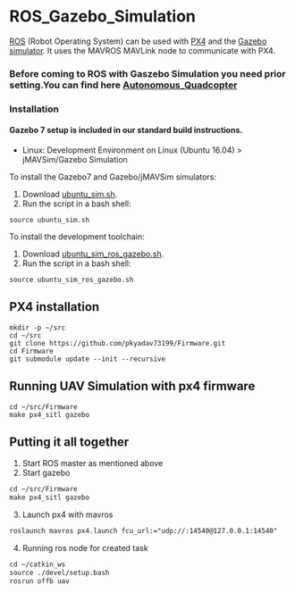 # ROS_Gazebo_Simulation
[ROS](http://wiki.ros.org/ROS/Tutorials) (Robot Operating System) can be used with [PX4](https://github.com/pkyadav73199/Firmware) and the [Gazebo simulator](https://dev.px4.io/v1.9.0/en/simulation/gazebo.html). It uses the MAVROS MAVLink node to communicate with PX4.

### Before coming to ROS with Gaszebo Simulation you need prior setting.You can find here [Autonomous_Quadcopter](https://github.com/pkyadav73199/Autonomous_Quadcopter)

### Installation
#### Gazebo 7 setup is included in our standard build instructions.
* Linux: Development Environment on Linux (Ubuntu 16.04) > jMAVSim/Gazebo Simulation

To install the Gazebo7 and Gazebo/jMAVSim simulators:
1. Download [ubuntu_sim.sh](https://github.com/pkyadav73199/ROS_Gazebo_Simulation/blob/master/ubuntu_sim.sh).
2. Run the script in a bash shell:
```
source ubuntu_sim.sh
```
To install the development toolchain:
1. Download [ubuntu_sim_ros_gazebo.sh](https://github.com/pkyadav73199/ROS_Gazebo_Simulation/blob/master/ubuntu_sim_ros_gazebo.sh).
2. Run the script in a bash shell:
```
source ubuntu_sim_ros_gazebo.sh
```

## PX4 installation
```
mkdir -p ~/src
cd ~/src
git clone https://github.com/pkyadav73199/Firmware.git
cd Firmware
git submodule update --init --recursive
```

## Running UAV Simulation with px4 firmware
```
cd ~/src/Firmware
make px4_sitl gazebo
```
## Putting it all together 
1. Start ROS master as mentioned above
2. Start gazebo 
```markdown
cd ~/src/Firmware
make px4_sitl gazebo
```
3. Launch px4 with mavros
```markdown
roslaunch mavros px4.launch fcu_url:="udp://:14540@127.0.0.1:14540"
```
4. Running ros node for created task
```markdown
cd ~/catkin_ws
source ./devel/setup.bash 
rosrun offb uav
```
